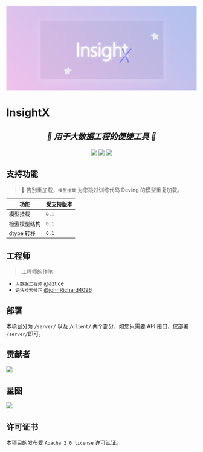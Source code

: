 ![LOGO](./intro.png)

# InsightX

<h2>
    <p align="center">
        <i>🌟 用于大数据工程的便捷工具 🌟</i>
    </p>
</h2>

<p align="center">
    <a href="./LICENSE"><img src="https://img.shields.io/badge/license-Apache%202-deepskyblue.svg"></a>
    <a href="#"><img src="https://img.shields.io/badge/python->=3.10-green.svg"></a>
    <a href="#"><img src="https://img.shields.io/badge/device-cpu gpu-yellow.svg"></a>
</p>

## 支持功能

> 👏 告别重加载，`模型挂载` 为您跳过训练代码 Deving 的模型重复加载。

|功能|受支持版本|
|---|---|
|模型挂载|`0.1`|
|检索模型结构| `0.1`|
|dtype 转移|`0.1`|

## 工程师
> 工程师的作笔

- `大数据工程师` <a href="https://github.com/aztice/">@aztice</a>
- `语法检索修正` <a href="https://github.com/johnRichard4096/">@johnRichard4096</a>

## 部署

本项目分为 `/server/` 以及 `/client/` 两个部分，如您只需要 API 接口，仅部署 `/server/`即可。

## 贡献者

<img src="https://contrib.rocks/image?repo=ByteRainTech/InsightX">

## 星图

<img src="https://starchart.cc/ByteRainTech/InsightX.svg">

## 许可证书

本项目的发布受 `Apache 2.0 license` 许可认证。
